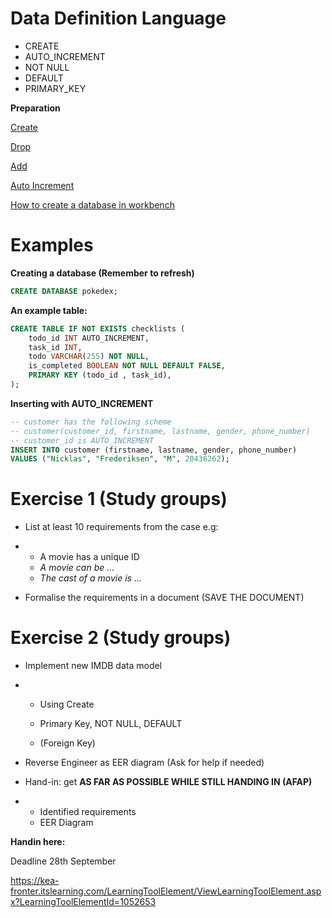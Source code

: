 # Data Definition Language

- CREATE
- AUTO_INCREMENT
- NOT NULL
- DEFAULT
- PRIMARY_KEY

**Preparation**

[Create](https://www.mysqltutorial.org/mysql-create-table/)

[Drop](https://www.mysqltutorial.org/mysql-drop-column/)

[Add](https://www.mysqltutorial.org/mysql-add-column/)

[Auto Increment](https://www.mysqltutorial.org/mysql-sequence/)

[How to create a database in workbench](https://youtu.be/OnXB3ZRrOW0)



# Examples

**Creating a database (Remember to refresh)**

```sql
CREATE DATABASE pokedex;
```



**An example table:**

```SQL
CREATE TABLE IF NOT EXISTS checklists (
    todo_id INT AUTO_INCREMENT,
    task_id INT,
    todo VARCHAR(255) NOT NULL,
    is_completed BOOLEAN NOT NULL DEFAULT FALSE,
    PRIMARY KEY (todo_id , task_id),
);
```



**Inserting with AUTO_INCREMENT**

```sql
-- customer has the following scheme
-- customer(customer_id, firstname, lastname, gender, phone_number)
-- customer_id is AUTO_INCREMENT
INSERT INTO customer (firstname, lastname, gender, phone_number)
VALUES ("Nicklas", "Frederiksen", "M", 20436262);
```



# Exercise 1 (Study groups)

- List at least 10 requirements from the case e.g:

- - A movie has a unique ID
  - *A movie can be …*
  - *The cast of a movie is …*

- Formalise the requirements in a document (SAVE THE DOCUMENT)



# Exercise 2 (Study groups)

- Implement new IMDB data model
- - Using Create 

  - Primary Key, NOT NULL, DEFAULT

  - (Foreign Key)

- Reverse Engineer as EER diagram (Ask for help if needed)
- Hand-in: get **AS FAR AS POSSIBLE WHILE STILL HANDING IN (AFAP)**
- - Identified requirements
  - EER Diagram



**Handin here:**

Deadline 28th September

https://kea-fronter.itslearning.com/LearningToolElement/ViewLearningToolElement.aspx?LearningToolElementId=1052653
